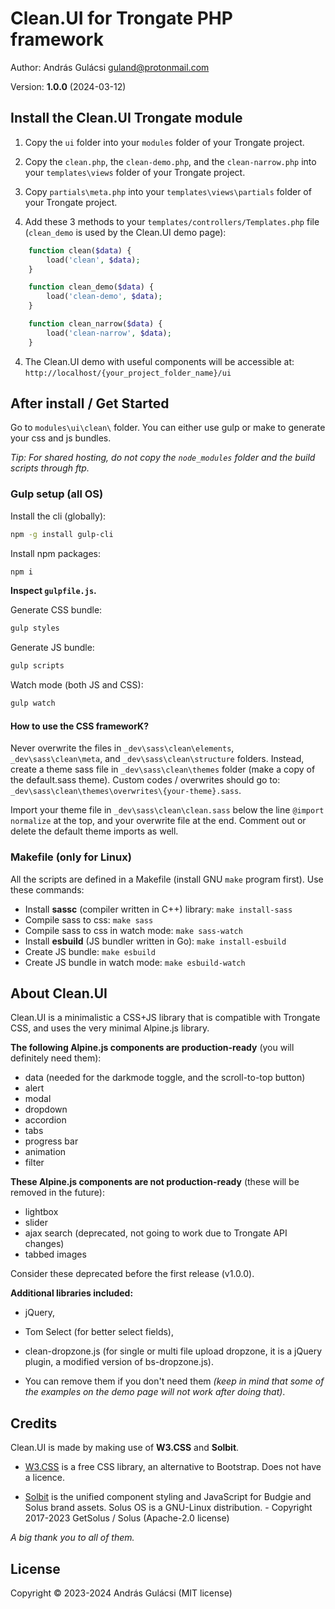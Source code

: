 # Clean.UI for Trongate PHP framework

Author: András Gulácsi <guland@protonmail.com>

Version: **1.0.0** (2024-03-12)


## Install the Clean.UI Trongate module

1. Copy the `ui` folder into your `modules` folder of your Trongate project.

2. Copy the `clean.php`, the `clean-demo.php`, and the `clean-narrow.php`  into your `templates\views` folder of your
   Trongate project.

3. Copy `partials\meta.php` into your `templates\views\partials` folder of your Trongate project.

3. Add these 3 methods to your `templates/controllers/Templates.php` file (`clean_demo` is used by the Clean.UI demo
   page):

```php
    function clean($data) {
        load('clean', $data);
    }

    function clean_demo($data) {
        load('clean-demo', $data);
    }

    function clean_narrow($data) {
        load('clean-narrow', $data);
    }
```

4. The Clean.UI demo with useful components will be accessible at: `http://localhost/{your_project_folder_name}/ui`


## After install / Get Started

Go to `modules\ui\clean\` folder.
You can either use gulp or make to generate your css and js bundles.

_Tip: For shared hosting, do not copy the `node_modules` folder and the build scripts through ftp._


### Gulp setup (all OS)

Install the cli (globally):

```bash
npm -g install gulp-cli
```

Install npm packages:

```bash
npm i
```

**Inspect `gulpfile.js`.**

Generate CSS bundle:

```bash
gulp styles
```

Generate JS bundle:

```bash
gulp scripts
```

Watch mode (both JS and CSS):

```bash
gulp watch
```

#### How to use the CSS frameworK?

Never overwrite the files in `_dev\sass\clean\elements`, `_dev\sass\clean\meta`, and `_dev\sass\clean\structure` folders.
Instead, create a theme sass file in `_dev\sass\clean\themes` folder (make a copy of the default.sass theme).
Custom codes / overwrites should go to: `_dev\sass\clean\themes\overwrites\{your-theme}.sass`.

Import your theme file in `_dev\sass\clean\clean.sass` below the line `@import normalize` at the top, and your overwrite file at the end.
Comment out or delete the default theme imports as well.


### Makefile (only for Linux)

All the scripts are defined in a Makefile (install GNU `make` program first). Use these commands:

- Install **sassc** (compiler written in C++) library: `make install-sass`
- Compile sass to css: `make sass`
- Compile sass to css in watch mode: `make sass-watch`
- Install **esbuild** (JS bundler written in Go): `make install-esbuild`
- Create JS bundle: `make esbuild`
- Create JS bundle in watch mode: `make esbuild-watch`


## About Clean.UI

Clean.UI is a minimalistic a CSS+JS library that is compatible with Trongate CSS, and uses the very minimal Alpine.js
library.

**The following Alpine.js components are production-ready** (you will definitely need them):

- data (needed for the darkmode toggle, and the scroll-to-top button)
- alert
- modal
- dropdown
- accordion
- tabs
- progress bar
- animation
- filter

**These Alpine.js components are not production-ready** (these will be removed in the future):

- lightbox
- slider
- ajax search (deprecated, not going to work due to Trongate API changes)
- tabbed images

Consider these deprecated before the first release (v1.0.0).


**Additional libraries included:**

- jQuery,
- Tom Select (for better select fields),
- clean-dropzone.js (for single or multi file upload dropzone, it is a jQuery plugin, a modified version of
  bs-dropzone.js).

- You can remove them if you don't need them _(keep in mind that some of the examples on the demo page will not work
  after doing that)_.


## Credits

Clean.UI is made by making use of **W3.CSS** and **Solbit**.

- [W3.CSS](https://www.w3schools.com/w3css/) is a free CSS library, an alternative to Bootstrap. Does not have a licence.

- [Solbit](https://github.com/getsolus/solbit) is the unified component styling and JavaScript for Budgie and Solus brand
assets.  Solus OS is a GNU-Linux distribution. - Copyright 2017-2023 GetSolus / Solus (Apache-2.0 license)

_A big thank you to all of them._


## License
 
Copyright &copy; 2023-2024 András Gulácsi (MIT license)
